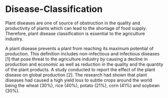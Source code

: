 # Disease-Classification
Plant diseases are one of source of obstruction in the quality and productivity of plants
which can lead to the shortage of food supply. Therefore, plant disease classification is essential
to the agriculture industry.

A plant disease prevents a plant from reaching its maximum potential of production. This definition
includes non-infectious and infectious diseases [1] that pose threat to the agriculture industry by causing
a decline in production and economic as well as reduction in the quality and the quantity of the plant
products. A study conducted to report the effect of the plant disease on global production [2]. The
research had shown that plant diseases had caused a high yield loss to subtle crops around the world
being the wheat (30%), rice (40%), potato (21%), corn (41%) and soybean (30%). 

